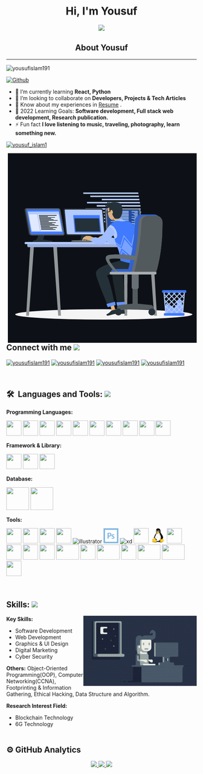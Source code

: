 <h1 align="center">Hi, I'm Yousuf</h1>

<p align="center">
  <a href="https://github.com/DenverCoder1/readme-typing-svg"><img src="https://readme-typing-svg.herokuapp.com?lines=Computer+Science+and+Engineering+Student;Leading+University;Software+Developer;Frontend+Web+Developer;Graphics+Designer;Digital+Marketer;Cyber+Security+Specialist;Always%20learning%20new%20techniques%20and%20technologies&center=true&width=600&height=45"></a>
</p>

<h2 align="center"><strong>About Yousuf</strong></h2>

---

<p align="left"> 
<img src="https://komarev.com/ghpvc/?username=yousufislam&label=Profile%20views&color=0e75b6&style=flat" alt="yousufislam191" /> </p>

[![Github](https://img.shields.io/github/followers/yousufislam191?label=Follow&style=social)](https://github.com/yousufislam191)



- 🌱 I’m currently learning **React, Python**
- 👯 I’m looking to collaborate on **Developers, Projects & Tech Articles**
- 📄 Know about my experiences in [Resume] . 
- 🥅 2022 Learning Goals: **Software development, Full stack web development, Research publication.**
- ⚡ Fun fact **I love listening to music, traveling, photography, learn something new.**


[Resume]: https://drive.google.com/file/d/1cOtKuzMgouDN9uXKRtnJEyLcwx-ssia8/view?usp=sharing "Yousuf CV"


<p align="left"> <a href="https://twitter.com/yousufislam191" target="blank"><img src="https://img.shields.io/twitter/follow/yousufislam191?logo=twitter&style=for-the-badge" alt="yousuf_islam1" /></a> </p>

<p><img align="right" src="animation_500_kxa883sd.gif" alt="adam-pw" /></p>

<!-- <div class="row">
  <div class="col-lg-7 col-12">
    <h3 align="left"><strong>Key Skills</strong><img src = "https://media2.giphy.com/media/QssGEmpkyEOhBCb7e1/giphy.gif?cid=ecf05e47a0n3gi1bfqntqmob8g9aid1oyj2wr3ds3mg700bl&rid=giphy.gif" width = 32px></h3>

      - Software Development
      - Frontend Web Development
      - Graphics Design
      - Digital Marketing
      - Cyber Security
  </div>
  <div class="col-md-5 col-12">
    <img align="right" src="animation_500_kxa883sd.gif" alt="adam-pw" />
  </div>
</div> -->

<h2 align="left">Connect with me <img src='https://raw.githubusercontent.com/ShahriarShafin/ShahriarShafin/main/Assets/handshake.gif' width="100px"></h2>
<p align="left">
<a href="https://twitter.com/yousufislam191" target="blank"><img align="center" src="https://raw.githubusercontent.com/rahuldkjain/github-profile-readme-generator/master/src/images/icons/Social/twitter.svg" alt="yousufislam191" height="30" width="40" /></a>
<a href="https://linkedin.com/in/yousufislam191" target="blank"><img align="center" src="https://raw.githubusercontent.com/rahuldkjain/github-profile-readme-generator/master/src/images/icons/Social/linked-in-alt.svg" alt="yousufislam191" height="30" width="40" /></a>
<a href="https://fb.com/yousufislam191" target="blank"><img align="center" src="https://raw.githubusercontent.com/rahuldkjain/github-profile-readme-generator/master/src/images/icons/Social/facebook.svg" alt="yousufislam191" height="30" width="40" /></a>
<a href="https://instagram.com/yousufislam191" target="blank"><img align="center" src="https://raw.githubusercontent.com/rahuldkjain/github-profile-readme-generator/master/src/images/icons/Social/instagram.svg" alt="yousufislam191" height="30" width="40" /></a>
</p><br>


<h2 align="left">🛠 &nbsp;Languages and Tools: <img src = "https://media2.giphy.com/media/QssGEmpkyEOhBCb7e1/giphy.gif?cid=ecf05e47a0n3gi1bfqntqmob8g9aid1oyj2wr3ds3mg700bl&rid=giphy.gif" width = 32px></h2>

**Programming Languages:**

<p align="left">
<img src="https://cdn.jsdelivr.net/gh/devicons/devicon/icons/c/c-original.svg" width="40" height="40"/>
<img src="https://cdn.jsdelivr.net/gh/devicons/devicon/icons/cplusplus/cplusplus-original.svg" width="40" height="40"/>
<img src="https://cdn.jsdelivr.net/gh/devicons/devicon/icons/java/java-original.svg" width="40" height="40"/>
<img src="https://cdn.jsdelivr.net/gh/devicons/devicon/icons/dart/dart-original.svg" width="40" height="40"/>      
<img src="https://cdn.jsdelivr.net/gh/devicons/devicon/icons/javascript/javascript-original.svg" width="40" height="40"/>
<img src="https://cdn.jsdelivr.net/gh/devicons/devicon/icons/php/php-original.svg" width="40" height="40"/>
<img src="https://cdn.jsdelivr.net/gh/devicons/devicon/icons/python/python-original.svg" width="40" height="40"/>
<img src="https://cdn.jsdelivr.net/gh/devicons/devicon/icons/html5/html5-original.svg" width="40" height="40"/>
<img src="https://cdn.jsdelivr.net/gh/devicons/devicon/icons/css3/css3-original.svg" width="40" height="40"/>
<img src="https://cdn.jsdelivr.net/gh/devicons/devicon/icons/typescript/typescript-original.svg" width="40" height="40"/>       
</p>

**Framework & Library:**

<p align="left">
<img src="https://cdn.jsdelivr.net/gh/devicons/devicon/icons/flutter/flutter-original.svg" width="40" height="40"/>
<img src="https://cdn.jsdelivr.net/gh/devicons/devicon/icons/bootstrap/bootstrap-original.svg" width="40" height="40"/>
<img src="https://cdn.jsdelivr.net/gh/devicons/devicon/icons/react/react-original-wordmark.svg" width="40" height="40"/>
</p>

**Database:**

<p align="left">
<img src="https://cdn.jsdelivr.net/gh/devicons/devicon/icons/mysql/mysql-original-wordmark.svg" width="60" height="60"/>
<img src="https://cdn.jsdelivr.net/gh/devicons/devicon/icons/firebase/firebase-plain-wordmark.svg" width="60" height="60"/>
</p>

**Tools:**

<p align="left">
<img src="https://cdn.jsdelivr.net/gh/devicons/devicon/icons/git/git-original.svg" width="40" height="40"/>
<img src="https://cdn.jsdelivr.net/gh/devicons/devicon/icons/github/github-original.svg" width="40" height="40"/>
<img src="https://cdn.jsdelivr.net/gh/devicons/devicon/icons/vscode/vscode-original.svg" width="40" height="40"/>
<img src="https://cdn.jsdelivr.net/gh/devicons/devicon/icons/figma/figma-original.svg" width="40" height="40"/>   
<img src="https://www.vectorlogo.zone/logos/adobe_illustrator/adobe_illustrator-icon.svg" alt="illustrator" width="40" height="40"/>
<img src="https://raw.githubusercontent.com/devicons/devicon/master/icons/photoshop/photoshop-line.svg" alt="photoshop" width="40" height="40"/>
<img src="https://cdn.worldvectorlogo.com/logos/adobe-xd.svg" alt="xd" width="40" height="40"/>
<img src="https://seeklogo.com/images/X/xampp-logo-1C1A9E3689-seeklogo.com.png" width="40" height="40"/>
<img src="https://raw.githubusercontent.com/devicons/devicon/master/icons/linux/linux-original.svg" alt="linux" width="40" height="40"/>
<img src="https://cdn.jsdelivr.net/gh/devicons/devicon/icons/ubuntu/ubuntu-plain-wordmark.svg" width="40" height="40"/>
<img src="https://upload.wikimedia.org/wikipedia/commons/2/2b/Kali-dragon-icon.svg" width="40" height="40"/>
<img src="https://cdn.jsdelivr.net/gh/devicons/devicon/icons/windows8/windows8-original.svg" width="40" height="40"/>
<img src="https://img.icons8.com/color/452/whois--v1.png" width="40" height="40"/>
<img src="https://upload.wikimedia.org/wikipedia/commons/a/a4/Acunetix_logo.png" width="60" height="40"/>
<img src="https://www.kali.org/tools/maltego/images/maltego-logo.svg" width="40" height="40"/>
<img src="https://nmap.org/images/sitelogo-2x.png" width="60" height="40"/>
<img src="https://upload.wikimedia.org/wikipedia/commons/c/c7/Google_Ads_logo.svg" width="40" height="40"/>
<img src="https://upload.wikimedia.org/wikipedia/commons/8/89/Logo_Google_Analytics.svg" width="60" height="40"/>
<img src="https://1aajty4ees3k326sjk3nzxh2-wpengine.netdna-ssl.com/wp-content/themes/np-digital-design/images/logo_white.svg" width="60" height="40"/>
<img src="https://keywordseverywhere.com/img/keywords-everywhere-logo.png" width="40" height="40"/>
</p><br>


<h2 align="left">Skills: <img src = "https://media2.giphy.com/media/QssGEmpkyEOhBCb7e1/giphy.gif?cid=ecf05e47a0n3gi1bfqntqmob8g9aid1oyj2wr3ds3mg700bl&rid=giphy.gif" width = 32px></h2>

<img alt="Night Coding" src="https://raw.githubusercontent.com/AVS1508/AVS1508/master/assets/Night-Coding.gif" align="right"/>

**Key Skills:**

- Software Development
- Web Development
- Graphics & UI Design
- Digital Marketing
- Cyber Security

**Others:** Object-Oriented Programming(OOP), Computer Networking(CCNA), Footprinting & Information Gathering, Ethical Hacking, Data Structure and Algorithm.

**Research Interest Field:**
- Blockchain Technology
- 6G Technology
<br><br>


<h2>⚙️&nbsp;GitHub Analytics</h2>

<p align="center">
<a href="https://github.com/yousufislam191">
  <img height="180em" src="https://github-readme-stats-eight-theta.vercel.app/api?username=yousufislam191&show_icons=true&theme=algolia&include_all_commits=true&count_private=true"/>
  <img height="180em" src="https://github-readme-stats-eight-theta.vercel.app/api/top-langs/?username=yousufislam191&layout=compact&langs_count=8&theme=algolia"/> <img height="180em" src="https://github-readme-streak-stats.herokuapp.com/?user=yousufislam191&theme=radical">
</a> 
</p>
